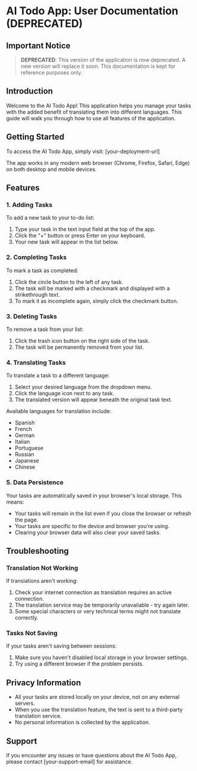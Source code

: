 # AI Todo App: User Documentation (DEPRECATED)

## Important Notice

> **DEPRECATED**: This version of the application is now deprecated. A new version will replace it soon. This documentation is kept for reference purposes only.

## Introduction

Welcome to the AI Todo App! This application helps you manage your tasks with the added benefit of translating them into different languages. This guide will walk you through how to use all features of the application.

## Getting Started

To access the AI Todo App, simply visit: [your-deployment-url]

The app works in any modern web browser (Chrome, Firefox, Safari, Edge) on both desktop and mobile devices.

## Features

### 1. Adding Tasks

To add a new task to your to-do list:

1. Type your task in the text input field at the top of the app.
2. Click the "+" button or press Enter on your keyboard.
3. Your new task will appear in the list below.

### 2. Completing Tasks

To mark a task as completed:

1. Click the circle button to the left of any task.
2. The task will be marked with a checkmark and displayed with a strikethrough text.
3. To mark it as incomplete again, simply click the checkmark button.

### 3. Deleting Tasks

To remove a task from your list:

1. Click the trash icon button on the right side of the task.
2. The task will be permanently removed from your list.

### 4. Translating Tasks

To translate a task to a different language:

1. Select your desired language from the dropdown menu.
2. Click the language icon next to any task.
3. The translated version will appear beneath the original task text.

Available languages for translation include:
- Spanish
- French
- German
- Italian
- Portuguese
- Russian
- Japanese
- Chinese

### 5. Data Persistence

Your tasks are automatically saved in your browser's local storage. This means:

- Your tasks will remain in the list even if you close the browser or refresh the page.
- Your tasks are specific to the device and browser you're using.
- Clearing your browser data will also clear your saved tasks.

## Troubleshooting

### Translation Not Working

If translations aren't working:

1. Check your internet connection as translation requires an active connection.
2. The translation service may be temporarily unavailable - try again later.
3. Some special characters or very technical terms might not translate correctly.

### Tasks Not Saving

If your tasks aren't saving between sessions:

1. Make sure you haven't disabled local storage in your browser settings.
2. Try using a different browser if the problem persists.

## Privacy Information

- All your tasks are stored locally on your device, not on any external servers.
- When you use the translation feature, the text is sent to a third-party translation service.
- No personal information is collected by the application.

## Support

If you encounter any issues or have questions about the AI Todo App, please contact [your-support-email] for assistance.
